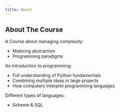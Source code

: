```yaml
---
title: About
---
```


## About The Course

A Course about managing complexity:

- Matering abstraction
- Programming paradigms

An introduction to programming:

- Full understanding of Python fundamentals
- Combining multiple ideas in large projects
- How computers interpret programming languages

Different types of languages:

- Scheme & SQL
